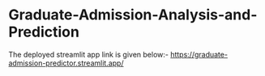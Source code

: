 # Graduate-Admission-Analysis-and-Prediction
The deployed streamlit app link is given below:-
https://graduate-admission-predictor.streamlit.app/
